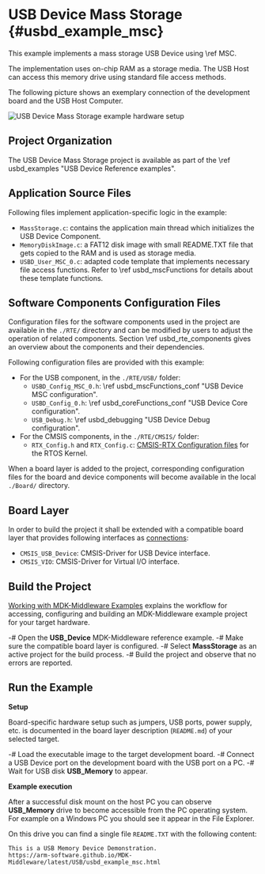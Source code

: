 # USB Device Mass Storage {#usbd_example_msc}

This example implements a mass storage USB Device using \ref MSC.

The implementation uses on-chip RAM as a storage media. The USB Host can access this memory drive using standard file access methods.

The following picture shows an exemplary connection of the development board and the USB Host Computer.

![USB Device Mass Storage example hardware setup](msc_dev_example_setup.png)

## Project Organization

The USB Device Mass Storage project is available as part of the \ref usbd_examples "USB Device Reference examples".

<h2>Application Source Files</h2>

Following files implement application-specific logic in the example:

 - `MassStorage.c`: contains the application main thread which initializes the USB Device Component.
 - `MemoryDiskImage.c`: a FAT12 disk image with small README.TXT file that gets copied to the RAM and is used as storage media.
 - `USBD_User_MSC_0.c`: adapted code template that implements necessary file access functions. Refer to \ref usbd_mscFunctions for details about these template functions.

<h2>Software Components Configuration Files</h2>

Configuration files for the software components used in the project are available in the `./RTE/` directory and can be modified by users to adjust the operation of related components. Section \ref usbd_rte_components gives an overview about the components and their dependencies.

Following configuration files are provided with this example:

 - For the USB component, in the `./RTE/USB/` folder:
   - `USBD_Config_MSC_0.h`: \ref usbd_mscFunctions_conf "USB Device MSC configuration".
   - `USBD_Config_0.h`: \ref usbd_coreFunctions_conf "USB Device Core configuration".
   - `USB_Debug.h`: \ref usbd_debugging "USB Device Debug configuration".
 - For the CMSIS components, in the `./RTE/CMSIS/` folder:
   - `RTX_Config.h` and `RTX_Config.c`: [CMSIS-RTX Configuration files](https://arm-software.github.io/CMSIS-RTX/latest/config_rtx5.html) for the RTOS Kernel.

When a board layer is added to the project, corresponding configuration files for the board and device components will become available in the local `./Board/` directory.

<h2>Board Layer</h2>

In order to build the project it shall be extended with a compatible board layer that provides following interfaces as [connections](https://open-cmsis-pack.github.io/cmsis-toolbox/ReferenceApplications/#connections):
 - `CMSIS_USB_Device`: CMSIS-Driver for USB Device interface.
 - `CMSIS_VIO`: CMSIS-Driver for Virtual I/O interface.

## Build the Project

[Working with MDK-Middleware Examples](../General/working_with_examples.html) explains the workflow for accessing, configuring and building an MDK-Middleware example project for your target hardware.

 -# Open the **USB_Device** MDK-Middleware reference example.
 -# Make sure the compatible board layer is configured.
 -# Select **MassStorage** as an active project for the build process.
 -# Build the project and observe that no errors are reported.

## Run the Example

**Setup**

Board-specific hardware setup such as jumpers, USB ports, power supply, etc. is documented in the board layer description (`README.md`) of your selected target.

 -# Load the executable image to the target development board.
 -# Connect a USB Device port on the development board with the USB port on a PC.
 -# Wait for USB disk **USB_Memory** to appear.

**Example execution**

After a successful disk mount on the host PC you can observe **USB_Memory** drive to become accessible from the PC operating system. For example on a Windows PC you should see it appear in the File Explorer.

On this drive you can find a single file `README.TXT` with the following content:

```
This is a USB Memory Device Demonstration.
https://arm-software.github.io/MDK-Middleware/latest/USB/usbd_example_msc.html
```
